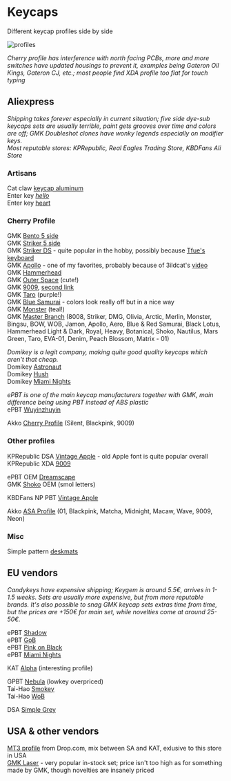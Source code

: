 # Keycaps

Different keycap profiles side by side

![profiles](https://user-images.githubusercontent.com/99119828/163551518-a974d3ee-6c6f-4fc4-9b92-af74d8bb74c5.png)

*Cherry profile has interference with north facing PCBs, more and more switches have updated housings to prevent it, examples being Gateron Oil Kings, Gateron CJ, etc.; most people find XDA profile too flat for touch typing*

## Aliexpress

*Shipping takes forever especially in current situation; five side dye-sub keycaps sets are usually terrible, paint gets grooves over time and colors are off; GMK Doubleshot clones have wonky legends especially on modifier keys.*  
*Most reputable stores: KPRepublic, Real Eagles Trading Store, KBDFans Ali Store*

### Artisans

Cat claw [keycap aluminum](https://www.aliexpress.com/item/4000068821506.html)  
Enter key [*hello*](https://www.aliexpress.com/item/1005003031535180.html)  
Enter key [heart](https://www.aliexpress.com/item/1005003679800443.html)

### Cherry Profile

GMK [Bento 5 side](https://www.aliexpress.com/item/1005003924210118.html)  
GMK [Striker 5 side](https://www.aliexpress.com/item/1005002985637444.html)  
GMK [Striker DS](https://www.aliexpress.com/item/1005003618377793.html) - quite popular in the hobby, possibly because [Tfue's keyboard](https://www.youtube.com/watch?v=u3Fy4PkpTVs)  
GMK [Apollo](https://www.aliexpress.com/item/1005003717852080.html) - one of my favorites, probably because of 3ildcat's [video](https://www.youtube.com/watch?v=xfbrn4ua-R8)  
GMK [Hammerhead](https://www.aliexpress.com/item/1005003786564086.html)  
GMK [Outer Space](https://www.aliexpress.com/item/1005003194196299.html) (cute!)  
GMK [9009](https://www.aliexpress.com/item/1005003102602764.html), [second link](https://www.aliexpress.com/item/1005003256383354.html)  
GMK [Taro](https://www.aliexpress.com/item/1005003661587658.html) (purple!)  
GMK [Blue Samurai](https://www.aliexpress.com/item/1005003686295620.html) - colors look really off but in a nice way  
GMK [Monster](https://www.aliexpress.com/item/1005003680958716.html) (teal!)  
GMK [Master Branch](https://www.aliexpress.com/item/1005003720996919.html) (8008, Striker, DMG, Olivia, Arctic, Merlin, Monster, Bingsu, BOW, WOB, Jamon, Apollo, Aero, Blue & Red Samurai, Black Lotus, Hammerhead Light & Dark, Royal, Heavy, Botanical, Shoko, Nautilus, Mars Green, Taro, EVA-01, Denim, Peach Blossom, Matrix - 01)

*Domikey is a legit company, making quite good quality keycaps which aren't that cheap.*  
Domikey [Astronaut](https://www.aliexpress.com/item/1005003492087895.html?spm=a2g0o.store_pc_groupList.8148356.45.37477ad0lvBGjf)  
Domikey [Hush](https://www.aliexpress.com/item/1005003776369543.html?spm=a2g0o.store_pc_groupList.8148356.71.37477ad0lvBGjf)  
Domikey [Miami Nights](https://www.aliexpress.com/item/1005003624015078.html?spm=a2g0o.store_pc_groupList.8148356.9.67d25f062KHt6O)

*ePBT is one of the main keycap manufacturers together with GMK, main difference being using PBT instead of ABS plastic*  
ePBT [Wuyinzhuyin](https://www.aliexpress.com/item/1005003578515049.html?spm=a2g0o.store_pc_groupList.8148356.5.796b791cCvOa4x)

Akko [Cherry Profile](https://www.aliexpress.com/item/1005003171635439.html) (Silent, Blackpink, 9009)  

### Other profiles

KPRepublic DSA [Vintage Apple](https://www.aliexpress.com/item/1005004122450169.html) - old Apple font is quite popular overall  
KPRepublic XDA [9009](https://www.aliexpress.com/item/1005003131831355.html?spm=a2g0o.store_pc_groupList.8148356.19.37477ad0lvBGjf)

ePBT OEM [Dreamscape](https://www.aliexpress.com/item/1005002618729143.html)  
GMK [Shoko](https://www.aliexpress.com/item/1005003827546074.html) OEM (smol letters)

KBDFans NP PBT [Vintage Apple](https://www.aliexpress.com/item/1005002317644165.html?spm=a2g0o.store_pc_groupList.8148356.23.796b791cCvOa4x)

Akko [ASA Profile](https://www.aliexpress.com/item/1005003171794916.html) (01, Blackpink, Matcha, Midnight, Macaw, Wave, 9009, Neon)

### Misc

Simple pattern [deskmats](https://www.aliexpress.com/item/1005003853310151.html)

## EU vendors

*Candykeys have expensive shipping; Keygem is around 5.5€, arrives in 1-1.5 weeks. Sets are usually more expensive, but from more reputable brands. It's also possible to snag GMK keycap sets extras time from time, but the prices are +150€ for main set, while novelties come at around 25-50€.*

ePBT [Shadow](https://candykeys.com/product/epbt-shadow)  
ePBT [GoB](https://candykeys.com/product/enjoypbt-grey-english-set)  
ePBT [Pink on Black](https://keygem.store/collections/keycap-sets/products/epbt-keycaps-set-pink-on-black)  
ePBT [Miami Nights](https://keygem.store/collections/keycap-sets/products/epbt-abs-doubleshot-keycaps-set)  

KAT [Alpha](https://keygem.store/collections/keycap-sets/products/kat-alpha-pbt-keycaps) (interesting profile)

GPBT [Nebula](https://candykeys.com/product/gpbt-nebula-keycaps-ansi) (lowkey overpriced)  
Tai-Hao [Smokey](https://candykeys.com/product/tai-hao-white-on-black-ansi-iso)  
Tai-Hao [WoB](https://candykeys.com/product/tai-hao-white-on-black-ansi-iso)

DSA [Simple Grey](https://keygem.store/collections/keycap-sets/products/dsa-simple-grey)

## USA & other vendors

[MT3 profile](https://drop.com/mechanical-keyboards/drops/?sc=keycaps&tgs=mt3-profile) from Drop.com, mix between SA and KAT, exlusive to this store in USA  
[GMK Laser](https://drop.com/buy/drop-mito-gmk-laser-custom-keycap-set) - very popular in-stock set; price isn't too high as for something made by GMK, though novelties are insanely priced

